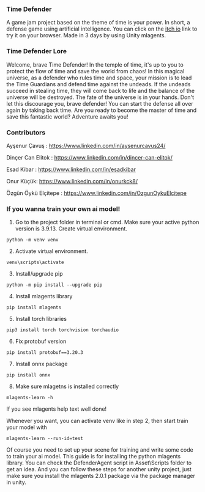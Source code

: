 ### Time Defender
A game jam project based on the theme of time is your power. In short, a defense game using artificial intelligence. You can click on the [itch io](https://xox-games.itch.io/time-defender) link to try it on your browser.  Made in 3 days by using Unity mlagents.  
### Time Defender Lore
 Welcome, brave Time Defender!
 In the temple of time, it's up to you to protect the flow of time and save the world from chaos! In this magical universe, as a defender who rules time and space, your mission is to lead the Time Guardians and defend time against the undeads.
 If the undeads succeed in stealing time, they will come back to life and the balance of the universe will be destroyed. The fate of the universe is in your hands. Don't let this discourage you, brave defender! You can start the defense all over again by taking back time.
 Are you ready to become the master of time and save this fantastic world? Adventure awaits you!

### Contributors

Ayşenur Çavuş : https://www.linkedin.com/in/aysenurcavus24/

Dinçer Can Elitok : https://www.linkedin.com/in/dincer-can-elitok/

Esad Kibar : https://www.linkedin.com/in/esadkibar

Onur Küçük: https://www.linkedin.com/in/onurkck8/

Özgün Öykü Elçitepe : https://www.linkedin.com/in/OzgunOykuElcitepe
 ### If you wanna train your own ai model!

1. Go to the project folder in terminal or cmd. Make sure your active python version is 3.9.13. Create virtual environment.
```
python -m venv venv
```
2. Activate virtual environment.
```
venv\scripts\activate
```
3. Install/upgrade pip
```
python -m pip install --upgrade pip
```
4. Install mlagents library
```
pip install mlagents
```
5. Install torch libraries
```
pip3 install torch torchvision torchaudio
```
6. Fix protobuf version
```
pip install protobuf==3.20.3
```
7. Install onnx package
```
pip install onnx
```
8. Make sure mlagetns is installed correctly
 ```
mlagents-learn -h
```

If you see mlagents help text well done!

Whenever you want, you can activate venv like in step 2, then start train your model with
 ```
mlagents-learn --run-id=test
```

Of course you need to set up your scene for training and write some code to train your ai model.
This guide is for installing the python mlagents library. You can check the DefenderAgent script in Asset\Scripts folder to get an idea.
And you can follow these steps for another unity project, just make sure you install the mlagents 2.0.1 package via the package manager in unity.
